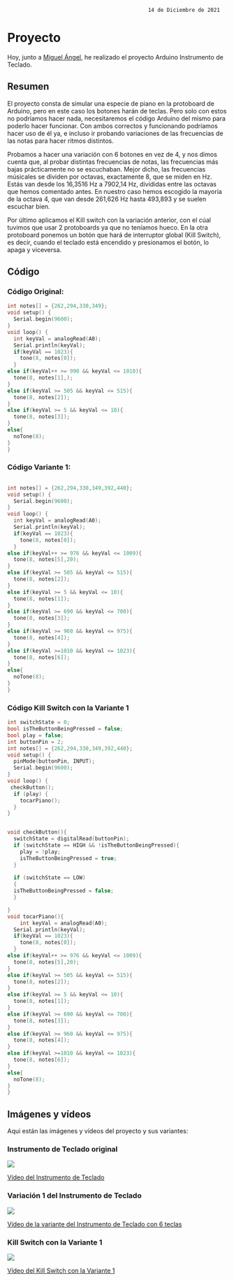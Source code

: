 
                                                 14 de Diciembre de 2021
                                                 
# Proyecto

Hoy, junto a [Miguel Ángel](https://github.com/miguelamgel1107), he realizado el proyecto Arduino Instrumento de Teclado.

## Resumen

El proyecto consta de simular una especie de piano en la protoboard de Arduino, pero en este caso los botones harán de teclas. Pero solo con estos no podríamos hacer nada, necesitaremos el código Arduino del mismo para poderlo hacer funcionar. Con ambos correctos y funcionando podríamos hacer uso de él ya, e incluso ir probando variaciones de las frecuencias de las notas para hacer ritmos distintos.

Probamos a hacer una variación con 6 botones en vez de 4, y nos dimos cuenta que, al probar distintas frecuencias de notas, las frecuencias más bajas prácticamente no se escuchaban. Mejor dicho, las frecuencias músicales se dividen por octavas, exactamente 8, que se miden en Hz. Estás van desde los 16,3516 Hz a 7902,14 Hz, divididas entre las octavas que hemos comentado antes. En nuestro caso hemos escogido la mayoría de la octava 4, que van desde 261,626 Hz hasta 493,893 y se suelen escuchar bien.

Por último aplicamos el Kill switch con la variación anterior, con el cúal tuvimos que usar 2 protoboards ya que no teníamos hueco. En la otra protoboard ponemos un botón que hará de interruptor global (Kill Switch), es decir, cuando el teclado está encendido y presionamos el botón, lo apaga y viceversa.

## Código

### Código Original:

```C++
int notes[] = {262,294,330,349};
void setup() {
  Serial.begin(9600);
}
void loop() {
  int keyVal = analogRead(A0);
  Serial.println(keyVal);
  if(keyVal == 1023){
    tone(8, notes[0]);
  }
else if(keyVal++ >= 990 && keyVal <= 1010){
  tone(8, notes[1],);
}
else if(keyVal >= 505 && keyVal <= 515){
  tone(8, notes[2]);
}
else if(keyVal >= 5 && keyVal <= 10){
  tone(8, notes[3]);
}
else{
  noTone(8);
}
}
```

### Código Variante 1:

```C++

int notes[] = {262,294,330,349,392,440};
void setup() {
  Serial.begin(9600);
}
void loop() {
  int keyVal = analogRead(A0);
  Serial.println(keyVal);
  if(keyVal == 1023){
    tone(8, notes[0]);
  }
else if(keyVal++ >= 976 && keyVal <= 1009){
  tone(8, notes[5],20);
}
else if(keyVal >= 505 && keyVal <= 515){
  tone(8, notes[2]);
}
else if(keyVal >= 5 && keyVal <= 10){
  tone(8, notes[1]);
}
else if(keyVal >= 690 && keyVal <= 700){
  tone(8, notes[3]);
}
else if(keyVal >= 960 && keyVal <= 975){
  tone(8, notes[4]);
}
else if(keyVal >=1010 && keyVal <= 1023){
  tone(8, notes[6]);
}
else{
  noTone(8);
}
}

```

### Código Kill Switch con la Variante 1

```C++
int switchState = 0;
bool isTheButtonBeingPressed = false;
bool play = false;
int buttonPin = 2;
int notes[] = {262,294,330,349,392,440};
void setup() {
  pinMode(buttonPin, INPUT);
  Serial.begin(9600);
}
void loop() {
 checkButton();
  if (play) {
    tocarPiano();
  }
}


void checkButton(){
  switchState = digitalRead(buttonPin);
  if (switchState == HIGH && !isTheButtonBeingPressed){
    play = !play;
    isTheButtonBeingPressed = true;
  }
  
  if (switchState == LOW)
  {
  isTheButtonBeingPressed = false;
  }

}
void tocarPiano(){
    int keyVal = analogRead(A0);
  Serial.println(keyVal);
  if(keyVal == 1023){
    tone(8, notes[0]);
  }
else if(keyVal++ >= 976 && keyVal <= 1009){
  tone(8, notes[5],20);
}
else if(keyVal >= 505 && keyVal <= 515){
  tone(8, notes[2]);
}
else if(keyVal >= 5 && keyVal <= 10){
  tone(8, notes[1]);
}
else if(keyVal >= 690 && keyVal <= 700){
  tone(8, notes[3]);
}
else if(keyVal >= 960 && keyVal <= 975){
  tone(8, notes[4]);
}
else if(keyVal >=1010 && keyVal <= 1023){
  tone(8, notes[6]);
}
else{
  noTone(8);
}
}
```


## Imágenes y vídeos

Aqui están las imágenes y vídeos del proyecto y sus variantes:

### Instrumento de Teclado original

![](https://github.com/Tabrih/Arduino/blob/main/Archivos/IMG_20211214_105502.jpg)

[Vídeo del Instrumento de Teclado](https://raw.githubusercontent.com/Tabrih/Arduino/main/Archivos/VID_20211214_105519.mp4)



### Variación 1 del Instrumento de Teclado

![](https://github.com/miguelamgel1107/Arduino/blob/main/Archivos/IMG_20211214_121155.jpg)

[Vídeo de la variante del Instrumento de Teclado con 6 teclas](https://raw.githubusercontent.com/miguelamgel1107/Arduino/main/Archivos/VID_20211214_121205.mp4)

### Kill Switch con la Variante 1

![](https://github.com/miguelamgel1107/Arduino/blob/main/Archivos/IMG_20211214_135105.jpg)

[Vídeo del Kill Switch con la Variante 1](https://raw.githubusercontent.com/miguelamgel1107/Arduino/main/Archivos/VID_20211214_135138.mp4)
